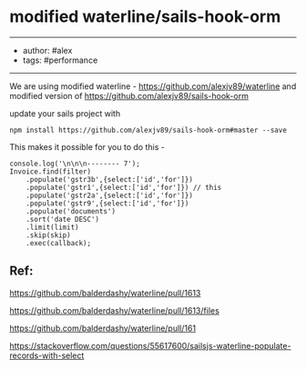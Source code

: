 # modified waterline/sails-hook-orm
---
- author: #alex 
- tags: #performance
---

We are using modified waterline - https://github.com/alexjv89/waterline and modified version of https://github.com/alexjv89/sails-hook-orm

update your sails project with 
```
npm install https://github.com/alexjv89/sails-hook-orm#master --save
```

This makes it possible for you to do this - 
```
console.log('\n\n\n-------- 7');
Invoice.find(filter)
	.populate('gstr3b',{select:['id','for']})
	.populate('gstr1',{select:['id','for']}) // this
	.populate('gstr2a',{select:['id','for']})
	.populate('gstr9',{select:['id','for']})
	.populate('documents')
	.sort('date DESC')
	.limit(limit)
	.skip(skip)
	.exec(callback);
```

## Ref: 
https://github.com/balderdashy/waterline/pull/1613


https://github.com/balderdashy/waterline/pull/1613/files

https://github.com/balderdashy/waterline/pull/161

https://stackoverflow.com/questions/55617600/sailsjs-waterline-populate-records-with-select


